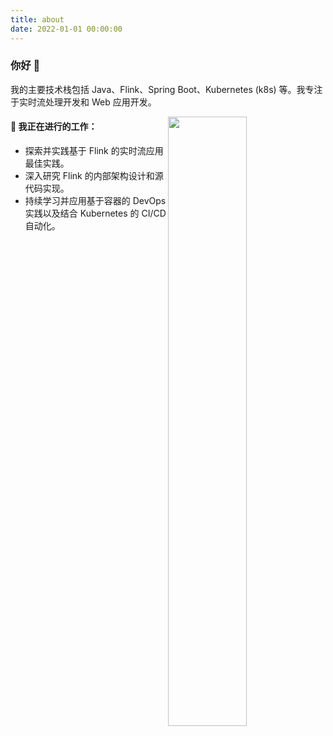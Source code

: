 ```yaml
---
title: about
date: 2022-01-01 00:00:00
---
```


### 你好 👋

我的主要技术栈包括 Java、Flink、Spring Boot、Kubernetes (k8s) 等。我专注于实时流处理开发和 Web 应用开发。

<img width="50%" align="right" src="https://github-readme-stats.vercel.app/api?username=liboshuai01&show_icons=true&hide_border=true" />

#### 🌱 我正在进行的工作：
- 探索并实践基于 Flink 的实时流应用最佳实践。
- 深入研究 Flink 的内部架构设计和源代码实现。
- 持续学习并应用基于容器的 DevOps 实践以及结合 Kubernetes 的 CI/CD 自动化。
